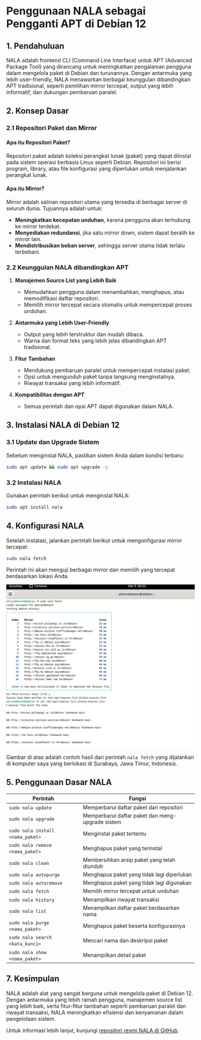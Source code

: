 # Penggunaan NALA sebagai Pengganti APT di Debian 12

## 1. Pendahuluan

NALA adalah frontend CLI (Command Line Interface) untuk APT (Advanced Package Tool) yang dirancang untuk meningkatkan pengalaman pengguna dalam mengelola paket di Debian dan turunannya. Dengan antarmuka yang lebih user-friendly, NALA menawarkan berbagai keunggulan dibandingkan APT tradisional, seperti pemilihan mirror tercepat, output yang lebih informatif, dan dukungan pembaruan paralel.

## 2. Konsep Dasar

### 2.1 Repositori Paket dan Mirror

#### Apa itu Repositori Paket?
Repositori paket adalah koleksi perangkat lunak (paket) yang dapat diinstal pada sistem operasi berbasis Linux seperti Debian. Repositori ini berisi program, library, atau file konfigurasi yang diperlukan untuk menjalankan perangkat lunak.

#### Apa itu Mirror?
Mirror adalah salinan repositori utama yang tersedia di berbagai server di seluruh dunia. Tujuannya adalah untuk:
- **Meningkatkan kecepatan unduhan**, karena pengguna akan terhubung ke mirror terdekat.
- **Menyediakan redundansi**, jika satu mirror down, sistem dapat beralih ke mirror lain.
- **Mendistribusikan beban server**, sehingga server utama tidak terlalu terbebani.

### 2.2 Keunggulan NALA dibandingkan APT

1. **Manajemen Source List yang Lebih Baik**
   - Memudahkan pengguna dalam menambahkan, menghapus, atau memodifikasi daftar repositori.
   - Memilih mirror tercepat secara otomatis untuk mempercepat proses unduhan.

2. **Antarmuka yang Lebih User-Friendly**
   - Output yang lebih terstruktur dan mudah dibaca.
   - Warna dan format teks yang lebih jelas dibandingkan APT tradisional.

3. **Fitur Tambahan**
   - Mendukung pembaruan paralel untuk mempercepat instalasi paket.
   - Opsi untuk mengunduh paket tanpa langsung menginstalnya.
   - Riwayat transaksi yang lebih informatif.

4. **Kompatibilitas dengan APT**
   - Semua perintah dan opsi APT dapat digunakan dalam NALA.

## 3. Instalasi NALA di Debian 12

### 3.1 Update dan Upgrade Sistem
Sebelum menginstal NALA, pastikan sistem Anda dalam kondisi terbaru:
```bash
sudo apt update && sudo apt upgrade -y
```

### 3.2 Instalasi NALA
Gunakan perintah berikut untuk menginstal NALA:
```bash
sudo apt install nala
```

## 4. Konfigurasi NALA

Setelah instalasi, jalankan perintah berikut untuk mengonfigurasi mirror tercepat:
```bash
sudo nala fetch
```
Perintah ini akan menguji berbagai mirror dan memilih yang tercepat berdasarkan lokasi Anda.

![alt text](img/image.png)

Gambar di atas adalah contoh hasil dari perintah `nala fetch` yang dijalankan di komputer saya yang berlokasi di Surabaya, Jawa Timur, Indonesia.


## 5. Penggunaan Dasar NALA

| Perintah | Fungsi |
|----------|--------|
| `sudo nala update` | Memperbarui daftar paket dari repositori |
| `sudo nala upgrade` | Memperbarui daftar paket dan meng-upgrade sistem |
| `sudo nala install <nama_paket>` | Menginstal paket tertentu |
| `sudo nala remove <nama_paket>` | Menghapus paket yang terinstal |
| `sudo nala clean` | Membersihkan arsip paket yang telah diunduh |
| `sudo nala autopurge` | Menghapus paket yang tidak lagi diperlukan |
| `sudo nala autoremove` | Menghapus paket yang tidak lagi digunakan |
| `sudo nala fetch` | Memilih mirror tercepat untuk unduhan |
| `sudo nala history` | Menampilkan riwayat transaksi |
| `sudo nala list` | Menampilkan daftar paket berdasarkan nama |
| `sudo nala purge <nama_paket>` | Menghapus paket beserta konfigurasinya |
| `sudo nala search <kata_kunci>` | Mencari nama dan deskripsi paket |
| `sudo nala show <nama_paket>` | Menampilkan detail paket |


## 7. Kesimpulan

NALA adalah alat yang sangat berguna untuk mengelola paket di Debian 12. Dengan antarmuka yang lebih ramah pengguna, manajemen source list yang lebih baik, serta fitur-fitur tambahan seperti pembaruan paralel dan riwayat transaksi, NALA meningkatkan efisiensi dan kenyamanan dalam pengelolaan sistem.

Untuk informasi lebih lanjut, kunjungi [repositori resmi NALA di GitHub](https://gitlab.com/volian/nala).

